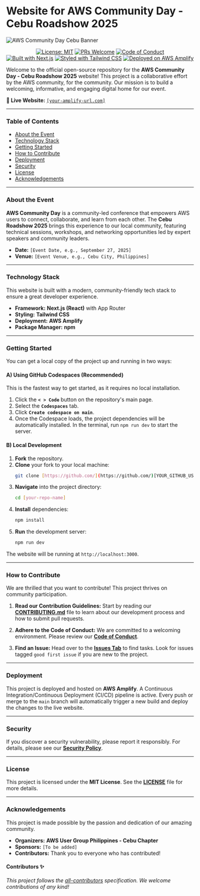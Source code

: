 # Website for AWS Community Day - Cebu Roadshow 2025

![AWS Community Day Cebu Banner](https://your-image-host.com/banner.png) <div align="center">

[![License: MIT](https://img.shields.io/badge/License-MIT-yellow.svg)](./LICENSE)
[![PRs Welcome](https://img.shields.io/badge/PRs-welcome-brightgreen.svg)](./CONTRIBUTING.md)
[![Code of Conduct](https://img.shields.io/badge/Code%20of%20Conduct-v2.1-ff69b4.svg)](./CODE_OF_CONDUCT.md)
<br />
[![Built with Next.js](https://img.shields.io/badge/Built%20with-Next.js-black?logo=next.js)](https://nextjs.org)
[![Styled with Tailwind CSS](https://img.shields.io/badge/Styled%20with-Tailwind%20CSS-38B2AC?logo=tailwind-css)](https://tailwindcss.com)
[![Deployed on AWS Amplify](https://img.shields.io/badge/Deployed%20on-AWS%20Amplify-FF9900?logo=aws-amplify)](https://aws.amazon.com/amplify/)

</div>

Welcome to the official open-source repository for the **AWS Community Day - Cebu Roadshow 2025** website! This project is a collaborative effort by the AWS community, for the community. Our mission is to build a welcoming, informative, and engaging digital home for our event.

**🚀 Live Website:** [`[your-amplify-url.com]`](https://your-amplify-url.com)

---

### Table of Contents

- [About the Event](#about-the-event)
- [Technology Stack](#technology-stack)
- [Getting Started](#getting-started)
- [How to Contribute](#how-to-contribute)
- [Deployment](#deployment)
- [Security](#security)
- [License](#license)
- [Acknowledgements](#acknowledgements)

---

### About the Event

**AWS Community Day** is a community-led conference that empowers AWS users to connect, collaborate, and learn from each other. The **Cebu Roadshow 2025** brings this experience to our local community, featuring technical sessions, workshops, and networking opportunities led by expert speakers and community leaders.

- **Date:** `[Event Date, e.g., September 27, 2025]`
- **Venue:** `[Event Venue, e.g., Cebu City, Philippines]`

---

### Technology Stack

This website is built with a modern, community-friendly tech stack to ensure a great developer experience.

- **Framework:** **Next.js (React)** with App Router
- **Styling:** **Tailwind CSS**
- **Deployment:** **AWS Amplify**
- **Package Manager:** **npm**

---

### Getting Started

You can get a local copy of the project up and running in two ways:

#### A) Using GitHub Codespaces (Recommended)
This is the fastest way to get started, as it requires no local installation.

1.  Click the **`< > Code`** button on the repository's main page.
2.  Select the **`Codespaces`** tab.
3.  Click **`Create codespace on main`**.
4.  Once the Codespace loads, the project dependencies will be automatically installed. In the terminal, run `npm run dev` to start the server.

#### B) Local Development
1.  **Fork** the repository.
2.  **Clone** your fork to your local machine:
    ```sh
    git clone [https://github.com/](https://github.com/)[YOUR_GITHUB_USERNAME]/[your-repo-name].git
    ```
3.  **Navigate** into the project directory:
    ```sh
    cd [your-repo-name]
    ```
4.  **Install** dependencies:
    ```sh
    npm install
    ```
5.  **Run** the development server:
    ```sh
    npm run dev
    ```
The website will be running at `http://localhost:3000`.

---

### How to Contribute

We are thrilled that you want to contribute! This project thrives on community participation.

1.  **Read our Contribution Guidelines:** Start by reading our **[CONTRIBUTING.md](./CONTRIBUTING.md)** file to learn about our development process and how to submit pull requests.

2.  **Adhere to the Code of Conduct:** We are committed to a welcoming environment. Please review our **[Code of Conduct](./CODE_OF_CONDUCT.md)**.

3.  **Find an Issue:** Head over to the **[Issues Tab](https://github.com/[your-org]/[your-repo-name]/issues)** to find tasks. Look for issues tagged `good first issue` if you are new to the project.

---

### Deployment

This project is deployed and hosted on **AWS Amplify**. A Continuous Integration/Continuous Deployment (CI/CD) pipeline is active. Every push or merge to the `main` branch will automatically trigger a new build and deploy the changes to the live website.

---

### Security
If you discover a security vulnerability, please report it responsibly. For details, please see our **[Security Policy](./SECURITY.md)**.

---

### License
This project is licensed under the **MIT License**. See the **[LICENSE](./LICENSE)** file for more details.

---

### Acknowledgements

This project is made possible by the passion and dedication of our amazing community.
- **Organizers:** **AWS User Group Philippines - Cebu Chapter**
- **Sponsors:** `[To be added]`
- **Contributors:** Thank you to everyone who has contributed!

#### Contributors ✨

*This project follows the [all-contributors](https://allcontributors.org) specification. We welcome contributions of any kind!*
